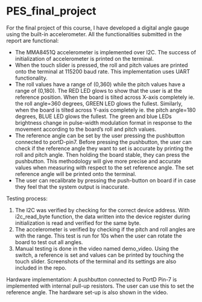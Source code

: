 # PES_final_project

For the final project of this course, I have developed a digital angle gauge using the built-in accelerometer. All the functionalities submitted in the report are functional:
- The MMA8451Q accelerometer is implemented over I2C. The success of initialization of accelerometer is printed on the terminal.  
- When the touch slider is pressed, the roll and pitch values are printed onto the terminal at 115200 baud rate. This implementation uses UART functionality. 
- The roll values have a range of (0,360) while the pitch values have a range of (0,180). The RED LED glows to show that the user is at the reference position. When the board is tilted across X-axis completely ie. the roll angle=360 degrees, GREEN LED glows the fullest. Similarly, when the board is tilted across Y-axis completely ie. the pitch angle=180 degrees, BLUE LED glows the fullest. The green and blue LEDs brightness change in pulse-width modulation format in response to the movement according to the board’s roll and pitch values.
- The reference angle can be set by the user pressing the pushbutton connected to portD-pin7. Before pressing the pushbutton, the user can check if the reference angle they want to set is accurate by printing the roll and pitch angle. Then holding the board stable, they can press the pushbutton. This methodology will give more precise and accurate values when measuring with respect to the set reference angle. The set reference angle will be printed onto the terminal.
- The user can recalibrate by pressing the push-button on board if in case they feel that the system output is inaccurate.

Testing process:
1.	The I2C was verified by checking for the correct device address. With i2c_read_byte function, the data written into the device register during initialization is read and verified for the same byte.
2.	The accelerometer is verified by checking if the pitch and roll angles are with the range. This test is run for 10s when the user can rotate the board to test out all angles.
3.	Manual testing is done in the video named demo_video. Using the switch, a reference is set and values can be printed by touching the touch slider. 
 Screenshots of the terminal and its settings are also included in the repo.

Hardware implementation:
 A pushbutton connected to PortD Pin-7 is implemented with internal pull-up resistors. The user can use this to set the reference angle. The hardware set-up is also shown in the video.
